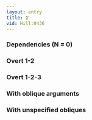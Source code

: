 ```yaml
---
layout: entry
title: སྔ་
vid: Hill:0436
---
```

### Dependencies (N = 0)


### Overt 1-2


### Overt 1-2-3


### With oblique arguments


### With unspecified obliques
